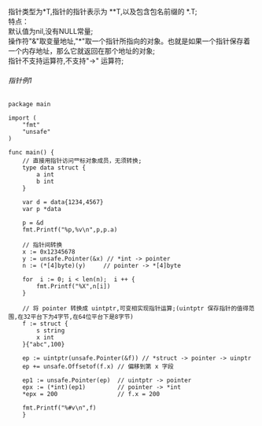 指针类型为\*T,指针的指针表示为 \*\*T,以及包含包名前缀的 \*<package>.T; <br>
特点：<br>
默认值为nil,没有NULL常量; <br>
操作符"&"取变量地址,"*"取一个指针所指向的对象。也就是如果一个指针保存着一个内存地址，那么它就返回在那个地址的对象; <br>
指针不支持运算符,不支持"->" 运算符; <br>

###### 指针例1
```
package main

import (
	"fmt"
	"unsafe"
)

func main() {
	// 直接⽤指针访问⺫标对象成员，⽆须转换;
	type data struct {
		a int
		b int
	}

	var d = data{1234,4567}
	var p *data

	p = &d
	fmt.Printf("%p,%v\n",p,p.a)

	// 指针间转换
	x := 0x12345678
	y := unsafe.Pointer(&x) // *int -> pointer
	n := (*[4]byte)(y)     // pointer -> *[4]byte

	for  i := 0; i < len(n);  i ++ {
		fmt.Printf("%X",n[i])
	}

	// 将 pointer 转换成 uintptr,可变相实现指针运算;(uintptr 保存指针的值得范围,在32平台下为4字节,在64位平台下是8字节)
	f := struct {
		s string
		x int
	}{"abc",100}

	ep := uintptr(unsafe.Pointer(&f)) // *struct -> pointer -> uinptr
	ep += unsafe.Offsetof(f.x) // 偏移到第 x 字段

	ep1 := unsafe.Pointer(ep)  // uintptr -> pointer
	epx := (*int)(ep1)         // pointer -> *int
	*epx = 200                 // f.x = 200

	fmt.Printf("%#v\n",f)
	}
```
